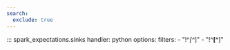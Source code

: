 ```yaml
---
search:
  exclude: true
---
```


::: spark_expectations.sinks
    handler: python
    options:
        filters:
            - "!^_[^_]"
            - "!^__[^__]"